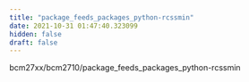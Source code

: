 ```yaml
---
title: "package_feeds_packages_python-rcssmin"
date: 2021-10-31 01:47:40.323099
hidden: false
draft: false
---
```


bcm27xx/bcm2710/package_feeds_packages_python-rcssmin

